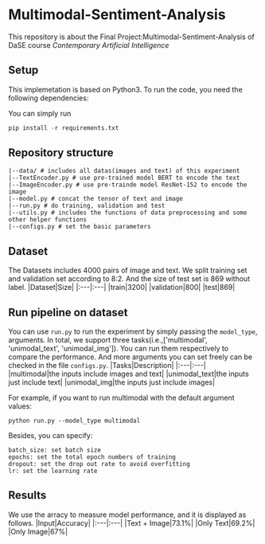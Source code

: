 # Multimodal-Sentiment-Analysis
This repository is about the Final Project:Multimodal-Sentiment-Analysis of DaSE course *Contemporary Artificial Intelligence*

## Setup
This implemetation is based on Python3. To run the code, you need the following dependencies:

You can simply run<br>
```python
pip install -r requirements.txt
```
## Repository structure
```
|--data/ # includes all datas(images and text) of this experiment
|--TextEncoder.py # use pre-trained model BERT to encode the text
|--ImageEncoder.py # use pre-trainde model ResNet-152 to encode the image
|--model.py # concat the tensor of text and image
|--run.py # do training, validation and test
|--utils.py # includes the functions of data preprocessing and some other helper functions
|--configs.py # set the basic parameters
```

## Dataset
The Datasets includes 4000 pairs of image and text. We split training set and validation set according to 8:2. And the size of test set is 869 without label.
|Dataset|Size|
|:---|:---|
|train|3200|
|validation|800|
|test|869|

## Run pipeline on dataset
You can use <code>run.py</code> to run the experiment by simply passing the <code>model_type</code>, arguments. In total, we support three tasks(i.e.,['multimodal', 'unimodal_text', 'unimodal_img']). You can run them respectively to compare the performance. And more arguments you can set freely can be checked in the file <code>configs.py</code>.
|Tasks|Description|
|:---|:---|
|multimodal|the inputs include images and text|
|unimodal_text|the inputs just include text|
|unimodal_img|the inputs just include images|

For example, if you want to run multimodal with the default argument values:
```
python run.py --model_type multimodal
```
Besides, you can specify:
```
batch_size: set batch size
epochs: set the total epoch numbers of training
dropout: set the drop out rate to avoid overfitting
lr: set the learning rate
```
## Results
We use the arracy to measure model performance, and it is displayed as follows.
|Input|Accuracy|
|:---|:---|
|Text + Image|73.1%|
|Only Text|69.2%|
|Only Image|67%|

